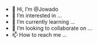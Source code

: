 - 👋 Hi, I’m @Jowado
- 👀 I’m interested in ...
- 🌱 I’m currently learning ...
- 💞️ I’m looking to collaborate on ...
- 📫 How to reach me ...

<!---
Jowado/Jowado is a ✨ special ✨ repository because its `README.md` (this file) appears on your GitHub profile.
You can click the Preview link to take a look at your changes.
--->
